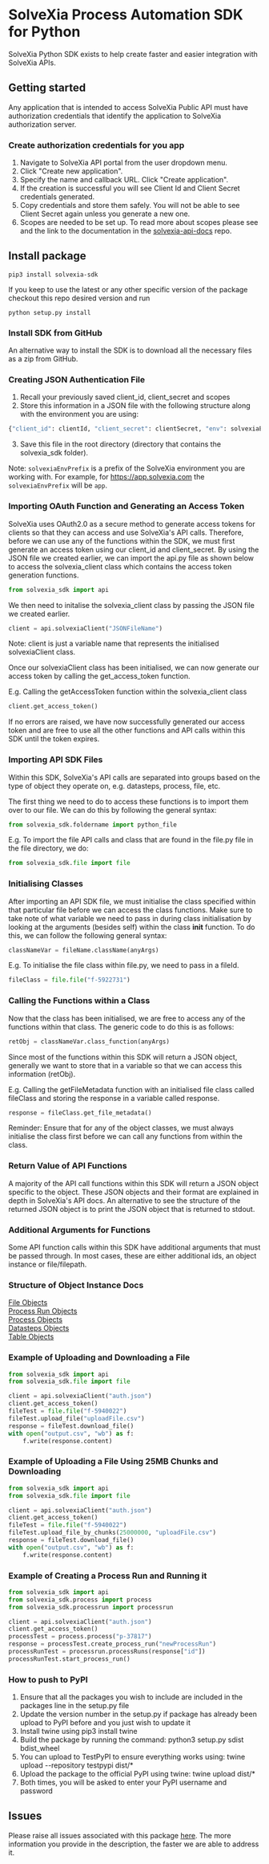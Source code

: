 # SolveXia Process Automation SDK for Python
SolveXia Python SDK exists to help create faster and easier integration with SolveXia APIs. 

## Getting started

Any application that is intended to access SolveXia Public API must have authorization credentials that identify the application to SolveXia authorization server.

### Create authorization credentials for you app

1. Navigate to SolveXia API portal from the user dropdown menu.
2. Click "Create new application".
3. Specify the name and callback URL. Click "Create application".
4. If the creation is successful you will see Client Id and Client Secret credentials generated.
5. Copy credentials and store them safely. You will not be able to see Client Secret again unless you generate a new one.
6. Scopes are needed to be set up. To read more about scopes please see and the link to the documentation in the [solvexia-api-docs](https://github.com/solvexia/solvexia-api-docs) repo.

## Install package

```shell
pip3 install solvexia-sdk
```

If you keep to use the latest or any other specific version of the package checkout this repo desired version and run

```shell
python setup.py install
```

### Install SDK from GitHub
An alternative way to install the SDK is to download all the necessary files as a zip from GitHub.

### Creating JSON Authentication File

1. Recall your previously saved client_id, client_secret and scopes
2. Store this information in a JSON file with the following structure along with the environment you are using:
```python
{"client_id": clientId, "client_secret": clientSecret, "env": solvexiaEnvPrefix, "scope": scopes}
```
3. Save this file in the root directory (directory that contains the solvexia_sdk folder).

Note: `solvexiaEnvPrefix` is a prefix of the SolveXia environment you are working with. For example, 
for https://app.solvexia.com the `solvexiaEnvPrefix` will be `app`.

### Importing OAuth Function and Generating an Access Token
SolveXia uses OAuth2.0 as a secure method to generate access tokens for clients so that they can access and use SolveXia's
API calls. Therefore, before we can use any of the functions within the SDK, we must first generate an access token using
our client_id and client_secret. By using the JSON file we created earlier, we can import the api.py file as shown below
to access the solvexia_client class which contains the access token generation functions.

```python
from solvexia_sdk import api
```

We then need to initalise the solvexia_client class by passing the JSON file we created earlier.


```python
client = api.solvexiaClient("JSONFileName")
```

Note: client is just a variable name that represents the initialised solvexiaClient class.

Once our solvexiaClient class has been initialised, we can now generate our access token by calling the get_access_token function.

E.g. Calling the getAccessToken function within the solvexia_client class
```python
client.get_access_token()
```

If no errors are raised, we have now successfully generated our access token and are free to use all the other functions and
API calls within this SDK until the token expires.

### Importing API SDK Files

Within this SDK, SolveXia's API calls are separated into groups based on the type of object they operate on, e.g. datasteps,
process, file, etc.

The first thing we need to do to access these functions is to import them over to our file.
We can do this by following the general syntax:
```python
from solvexia_sdk.foldername import python_file
```
E.g. To import the file API calls and class that are found in the file.py file in the file directory, we do:
```python
from solvexia_sdk.file import file
```

### Initialising Classes

After importing an API SDK file, we must initialise the class specified within that particular file before we can access the
class functions. Make sure to take note of what variable we need to pass in during class initialisation by looking at the 
arguments (besides self) within the class __init__ function.
To do this, we can follow the following general syntax:
```python
classNameVar = fileName.className(anyArgs)
```
E.g. To initialise the file class within file.py, we need to pass in a fileId.
```python
fileClass = file.file("f-5922731")
```

### Calling the Functions within a Class
Now that the class has been initialised, we are free to access any of the functions within that class. The generic
code to do this is as follows:
```python
retObj = classNameVar.class_function(anyArgs)
```
Since most of the functions within this SDK will return a JSON object, generally we want to store that in a variable
so that we can access this information (retObj).

E.g. Calling the getFileMetadata function with an initialised file class called fileClass and storing the response in a 
variable called response.
```python
response = fileClass.get_file_metadata()
```

Reminder: Ensure that for any of the object classes, we must always initialise the class first before we can call 
any functions from within the class.

### Return Value of API Functions
A majority of the API call functions within this SDK will return a JSON object specific to the object. These JSON objects
and their format are explained in depth in SolveXia's API docs.
An alternative to see the structure of the returned JSON object is to print the JSON object that is returned to stdout.

### Additional Arguments for Functions
Some API function calls within this SDK have additional arguments that must be passed through. In most cases, these are 
either additional ids, an object instance or file/filepath.

### Structure of Object Instance Docs
[File Objects](https://github.com/solvexia/solvexia-api-docs/blob/master/file/file_schemas.md/#upload-session)  
[Process Run Objects](https://github.com/solvexia/solvexia-api-docs/blob/master/process_runs/process_runs_schemas.md)  
[Process Objects](https://github.com/solvexia/solvexia-api-docs/blob/master/processes/schemas.md)  
[Datasteps Objects](https://github.com/solvexia/solvexia-api-docs/blob/master/steps/datastep_schemas.md)  
[Table Objects](https://github.com/solvexia/solvexia-api-docs/blob/master/tables/tables_schemas.md)  

### Example of Uploading and Downloading a File
```python
from solvexia_sdk import api
from solvexia_sdk.file import file

client = api.solvexiaClient("auth.json")
client.get_access_token()
fileTest = file.file("f-5940022")
fileTest.upload_file("uploadFile.csv")
response = fileTest.download_file()
with open("output.csv", "wb") as f:
    f.write(response.content)
```

### Example of Uploading a File Using 25MB Chunks and Downloading
```python
from solvexia_sdk import api
from solvexia_sdk.file import file

client = api.solvexiaClient("auth.json")
client.get_access_token()
fileTest = file.file("f-5940022")
fileTest.upload_file_by_chunks(25000000, "uploadFile.csv")
response = fileTest.download_file()
with open("output.csv", "wb") as f:
    f.write(response.content)
```

### Example of Creating a Process Run and Running it
```python
from solvexia_sdk import api
from solvexia_sdk.process import process
from solvexia_sdk.processrun import processrun

client = api.solvexiaClient("auth.json")
client.get_access_token()
processTest = process.process("p-37817")
response = processTest.create_process_run("newProcessRun")
processRunTest = processrun.processRuns(response["id"])
processRunTest.start_process_run()

```  

### How to push to PyPI

1. Ensure that all the packages you wish to include are included in the packages line in the setup.py file
2. Update the version number in the setup.py if package has already been upload to PyPI before and you just wish to update it
3. Install twine using pip3 install twine
4. Build the package by running the command: python3 setup.py sdist bdist_wheel
5. You can upload to TestPyPI to ensure everything works using: twine upload --repository testpypi dist/*
5. Upload the package to the official PyPI using twine: twine upload dist/*
6. Both times, you will be asked to enter your PyPI username and password

## Issues

Please raise all issues associated with this package [here](https://github.com/solvexia/solvexia-python-sdk/issues). 
The more information you provide in the description, the faster we are able to address it.
